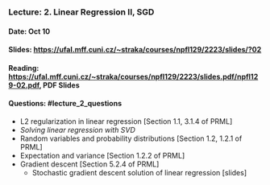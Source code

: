 ### Lecture: 2. Linear Regression II, SGD
#### Date: Oct 10
#### Slides: https://ufal.mff.cuni.cz/~straka/courses/npfl129/2223/slides/?02
#### Reading: https://ufal.mff.cuni.cz/~straka/courses/npfl129/2223/slides.pdf/npfl129-02.pdf, PDF Slides
#### Questions: #lecture_2_questions

- L2 regularization in linear regression [Section 1.1, 3.1.4 of PRML]
- _Solving linear regression with SVD_
- Random variables and probability distributions [Section 1.2, 1.2.1 of PRML]
- Expectation and variance [Section 1.2.2 of PRML]
- Gradient descent [Section 5.2.4 of PRML]
  - Stochastic gradient descent solution of linear regression [slides]
